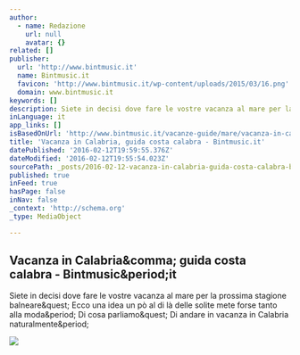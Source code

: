 ```yaml
---
author:
  - name: Redazione
    url: null
    avatar: {}
related: []
publisher:
  url: 'http://www.bintmusic.it'
  name: Bintmusic.it
  favicon: 'http://www.bintmusic.it/wp-content/uploads/2015/03/16.png'
  domain: www.bintmusic.it
keywords: []
description: Siete in decisi dove fare le vostre vacanza al mare per la prossima stagione balneare? Ecco una idea un pò al di là delle solite mete forse tanto alla moda. Di cosa parliamo? Di andare in vacanza in Calabria naturalmente.
inLanguage: it
app_links: []
isBasedOnUrl: 'http://www.bintmusic.it/vacanze-guide/mare/vacanza-in-calabria-guida-costa-calabra/'
title: 'Vacanza in Calabria, guida costa calabra - Bintmusic.it'
datePublished: '2016-02-12T19:59:55.376Z'
dateModified: '2016-02-12T19:55:54.023Z'
sourcePath: _posts/2016-02-12-vacanza-in-calabria-guida-costa-calabra-bintmusicit.md
published: true
inFeed: true
hasPage: false
inNav: false
_context: 'http://schema.org'
_type: MediaObject

---
```

<article style=""><h1>Vacanza in Calabria&amp;comma; guida costa calabra - Bintmusic&amp;period;it</h1><p>Siete in decisi dove fare le vostre vacanza al mare per la prossima stagione balneare&amp;quest; Ecco una idea un pò al di là delle solite mete forse tanto alla moda&amp;period; Di cosa parliamo&amp;quest; Di andare in vacanza in Calabria naturalmente&amp;period;</p><img src="http://www.bintmusic.it/wp-content/uploads/2015/01/calabria-177876_1280.jpg" /></article>